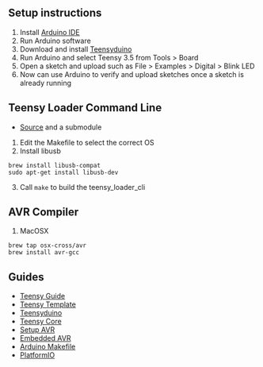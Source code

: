 ## Setup instructions

1. Install [Arduino IDE](https://www.arduino.cc/en/Main/Software)
2. Run Arduino software 
3. Download and install [Teensyduino](https://www.pjrc.com/teensy/td_download.html)
4. Run Arduino and select Teensy 3.5 from Tools > Board
5. Open a sketch and upload such as File > Examples > Digital > Blink LED
6. Now can use Arduino to verify and upload sketches once a sketch is already running

## Teensy Loader Command Line 

* [Source](https://www.pjrc.com/teensy/loader_cli.html) and a submodule

1. Edit the Makefile to select the correct OS
2. Install libusb

~~~
brew install libusb-compat
sudo apt-get install libusb-dev
~~~
3. Call `make` to build the teensy_loader_cli

## AVR Compiler

1. MacOSX

~~~
brew tap osx-cross/avr
brew install avr-gcc
~~~

## Guides

* [Teensy Guide](https://www.pjrc.com/teensy/td_download.html)
* [Teensy Template](https://github.com/apmorton/teensy-template)
* [Teensyduino](https://www.pjrc.com/teensy/td_download.html)
* [Teensy Core](https://github.com/PaulStoffregen/cores)
* [Setup AVR](http://maxembedded.com/2015/06/setting-up-avr-gcc-toolchain-on-linux-and-mac-os-x/)
* [Embedded AVR](http://maxembedded.com/2015/06/setting-up-avr-gcc-toolchain-on-linux-and-mac-os-x/)
* [Arduino Makefile](https://github.com/sudar/Arduino-Makefile)
* [PlatformIO](https://github.com/platformio/platformio-core/)
